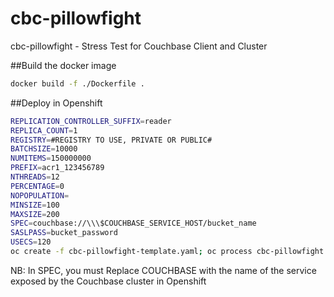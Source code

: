# cbc-pillowfight
cbc-pillowfight - Stress Test for Couchbase Client and Cluster

##Build the docker image
```bash
docker build -f ./Dockerfile .
```

##Deploy in Openshift
```bash
REPLICATION_CONTROLLER_SUFFIX=reader
REPLICA_COUNT=1
REGISTRY=#REGISTRY TO USE, PRIVATE OR PUBLIC#
BATCHSIZE=10000
NUMITEMS=150000000
PREFIX=acr1_123456789
NTHREADS=12
PERCENTAGE=0
NOPOPULATION=
MINSIZE=100
MAXSIZE=200
SPEC=couchbase://\\\$COUCHBASE_SERVICE_HOST/bucket_name
SASLPASS=bucket_password
USECS=120
oc create -f cbc-pillowfight-template.yaml; oc process cbc-pillowfight -v REGISTRY=$REGISTRY,BATCHSIZE=$BATCHSIZE,NUMITEMS=$NUMITEMS,PREFIX=$PREFIX,NTHREADS=$NTHREADS,NOPOPULATION=$NOPOPULATION,PERCENTAGE=$PERCENTAGE,MINSIZE=$MINSIZE,MAXSIZE=$MAXSIZE,SPEC=$SPEC,SASLPASS=$SASLPASS,USECS=$USECS,REPLICA_COUNT=$REPLICA_COUNT,REPLICATION_CONTROLLER_SUFFIX=$REPLICATION_CONTROLLER_SUFFIX | oc create -f -;
```
NB: In SPEC, you must Replace COUCHBASE with the name of the service exposed by the Couchbase cluster in Openshift
